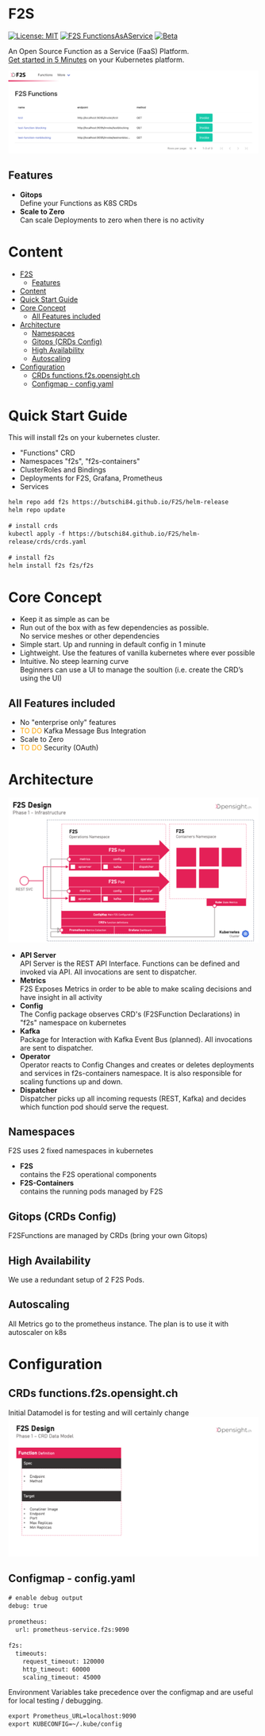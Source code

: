 # F2S
[![License: MIT](https://img.shields.io/badge/License-MIT-yellow.svg)](https://opensource.org/licenses/MIT)
[![F2S FunctionsAsAService](https://img.shields.io/badge/f2s-Functions_as_a_Service-blue)](https://opensight.ch/licenses/MIT)
[![Beta](https://img.shields.io/badge/status-beta-green)](https://opensight.ch/licenses/MIT)

An Open Source Function as a Service (FaaS) Platform. <br />
[Get started in 5 Minutes](#quick-start-guide) on your Kubernetes platform.

![](docs/highlights.png)

## Features

* **Gitops**<br/>
  Define your Functions as K8S CRDs
* **Scale to Zero**<br/>
  Can scale Deployments to zero when there is no activity

# Content
- [F2S](#f2s)
  - [Features](#features)
- [Content](#content)
- [Quick Start Guide](#quick-start-guide)
- [Core Concept](#core-concept)
  - [All Features included](#all-features-included)
- [Architecture](#architecture)
  - [Namespaces](#namespaces)
  - [Gitops (CRDs Config)](#gitops-crds-config)
  - [High Availability](#high-availability)
  - [Autoscaling](#autoscaling)
- [Configuration](#configuration)
  - [CRDs functions.f2s.opensight.ch](#crds-functionsf2sopensightch)
  - [Configmap - config.yaml](#configmap---configyaml)

# Quick Start Guide
This will install f2s on your kubernetes cluster. 

* "Functions" CRD
* Namespaces "f2s", "f2s-containers"
* ClusterRoles and Bindings
* Deployments for F2S, Grafana, Prometheus
* Services

```
helm repo add f2s https://butschi84.github.io/F2S/helm-release
helm repo update

# install crds
kubectl apply -f https://butschi84.github.io/F2S/helm-release/crds/crds.yaml

# install f2s
helm install f2s f2s/f2s
```

# Core Concept

* Keep it as simple as can be
* Run out of the box with as few dependencies as possible. <br/>
  No service meshes or other dependencies
* Simple start. Up and running in default config in 1 minute
* Lightweight. Use the features of vanilla kubernetes where ever possible
* Intuitive. No steep learning curve<br/>
  Beginners can use a UI to manage the soultion (i.e. create the CRD’s using the UI)

## All Features included

* No "enterprise only" features
* <font color=orange>TO DO</font> Kafka Message Bus Integration
* Scale to Zero
* <font color=orange>TO DO</font> Security (OAuth)
# Architecture

![](docs/architecture.png)

* **API Server**<br/>
  API Server is the REST API Interface. Functions can be defined and invoked via API. All invocations are sent to dispatcher.
* **Metrics**<br/>
  F2S Exposes Metrics in order to be able to make scaling decisions and have insight in all activity
* **Config**<br/>
  The Config package observes CRD's (F2SFunction Declarations) in "f2s" namespace on kubernetes
* **Kafka**<br/>
  Package for Interaction with Kafka Event Bus (planned). All invocations are sent to dispatcher.
* **Operator**<br/>
  Operator reacts to Config Changes and creates or deletes deployments and services in f2s-containers namespace. It is also responsible for scaling functions up and down.
* **Dispatcher**<br/>
  Dispatcher picks up all incoming requests (REST, Kafka) and decides which function pod should serve the request.

## Namespaces
F2S uses 2 fixed namespaces in kubernetes
* **F2S**<br/>
contains the F2S operational components
* **F2S-Containers**<br/>
contains the running pods managed by F2S
## Gitops (CRDs Config)
F2SFunctions are managed by CRDs (bring your own Gitops)

## High Availability
We use a redundant setup of 2 F2S Pods. 

## Autoscaling
All Metrics go to the prometheus instance. The plan is to use it with autoscaler on k8s

# Configuration
## CRDs functions.f2s.opensight.ch
Initial Datamodel is for testing and will certainly change
![](docs/datamodel.png)

## Configmap - config.yaml

```
# enable debug output
debug: true

prometheus:
  url: prometheus-service.f2s:9090

f2s:
  timeouts:
    request_timeout: 120000
    http_timeout: 60000
    scaling_timeout: 45000
```

Environment Variables take precedence over the configmap and are useful for local testing / debugging.

```
export Prometheus_URL=localhost:9090
export KUBECONFIG=~/.kube/config
```